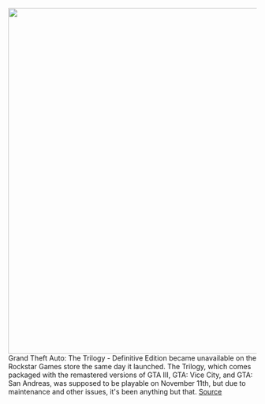 <img src='https://cdn.vox-cdn.com/thumbor/3j2Ugqjw9y2RmRCxeVR-YPD6sAc=/0x0:1650x928/1200x800/filters:focal(693x332:957x596)/cdn.vox-cdn.com/uploads/chorus_image/image/70137666/unnamed.0.jpg' width='700px' /><br/>
Grand Theft Auto: The Trilogy - Definitive Edition became unavailable on the Rockstar Games store the same day it launched. The Trilogy, which comes packaged with the remastered versions of GTA III, GTA: Vice City, and GTA: San Andreas, was supposed to be playable on November 11th, but due to maintenance and other issues, it's been anything but that.
<a href='https://www.theverge.com/2021/11/13/22779798/remastered-gta-trilogy-unavailable-pc'> Source <a/>